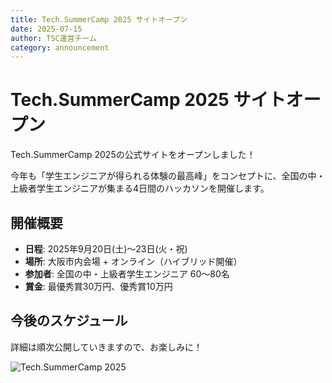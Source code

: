 ```yaml
---
title: Tech.SummerCamp 2025 サイトオープン
date: 2025-07-15
author: TSC運営チーム
category: announcement
---
```


# Tech.SummerCamp 2025 サイトオープン

Tech.SummerCamp 2025の公式サイトをオープンしました！

今年も「学生エンジニアが得られる体験の最高峰」をコンセプトに、全国の中・上級者学生エンジニアが集まる4日間のハッカソンを開催します。

## 開催概要

- **日程**: 2025年9月20日(土)〜23日(火・祝)
- **場所**: 大阪市内会場 + オンライン（ハイブリッド開催）
- **参加者**: 全国の中・上級者学生エンジニア 60〜80名
- **賞金**: 最優秀賞30万円、優秀賞10万円

## 今後のスケジュール

詳細は順次公開していきますので、お楽しみに！

![Tech.SummerCamp 2025](https://images.unsplash.com/photo-1504384308090-c894fdcc538d?w=800&q=80)